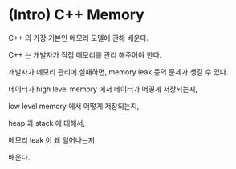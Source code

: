 # (Intro) C++ Memory

C++ 의 가장 기본인 메모리 모델에 관해 배운다.

C++ 는 개발자가 직접 메모리를 관리 해주어야 한다.

개발자가 메모리 관리에 실패하면, memory leak 등의 문제가 생길 수 있다.

데이터가 high level memory 에서 데이터가 어떻게 저장되는지,

low level memory 에서 어떻게 저장되는지,

heap 과 stack 에 대해서,

메모리 leak 이 왜 일어나는지

배운다.


